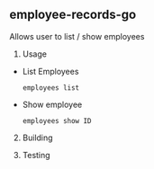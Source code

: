 employee-records-go
-------

Allows user to list / show employees

1. Usage

  - List Employees

    `employees list`

  - Show employee

    `employees show ID`

2. Building

3. Testing
